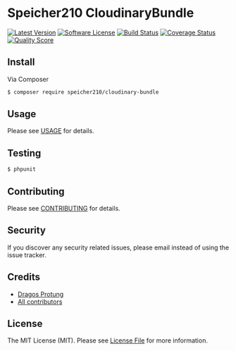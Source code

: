# Speicher210 CloudinaryBundle

[![Latest Version](https://img.shields.io/github/tag/Speicher210/CloudinaryBundle.svg?style=flat-square)](https://github.com/Speicher210/CloudinaryBundle/releases)
[![Software License](https://img.shields.io/badge/license-MIT-brightgreen.svg?style=flat-square)](LICENSE.md)
[![Build Status](https://img.shields.io/travis/Speicher210/CloudinaryBundle/master.svg?style=flat-square)](https://travis-ci.org/Speicher210/CloudinaryBundle)
[![Coverage Status](https://img.shields.io/scrutinizer/coverage/g/Speicher210/CloudinaryBundle.svg?style=flat-square)](https://scrutinizer-ci.com/g/Speicher210/CloudinaryBundle/code-structure)
[![Quality Score](https://img.shields.io/scrutinizer/g/Speicher210/CloudinaryBundle.svg?style=flat-square)](https://scrutinizer-ci.com/g/Speicher210/CloudinaryBundle)

## Install

Via Composer

``` bash
$ composer require speicher210/cloudinary-bundle
```

## Usage

Please see [USAGE](Resources/doc/usage.md) for details.

## Testing

``` bash
$ phpunit
```

## Contributing

Please see [CONTRIBUTING](CONTRIBUTING.md) for details.

## Security

If you discover any security related issues, please email instead of using the issue tracker.

## Credits

- [Dragos Protung](https://github.com/dragosprotung)
- [All contributors][link-contributors]

## License

The MIT License (MIT). Please see [License File](Resources/meta/LICENSE) for more information.


[link-contributors]: ../../contributors
